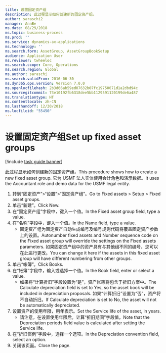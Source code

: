 ```yaml
---
title: 设置固定资产组
description: 此过程显示如何创建新的固定资产组。
author: saraschi2
manager: AnnBe
ms.date: 08/29/2018
ms.topic: business-process
ms.prod: ''
ms.service: dynamics-ax-applications
ms.technology: ''
ms.search.form: AssetGroup, AssetGroupBookSetup
audience: Application User
ms.reviewer: twheeloc
ms.search.scope: Core, Operations
ms.search.region: Global
ms.author: saraschi
ms.search.validFrom: 2016-06-30
ms.dyn365.ops.version: Version 7.0.0
ms.openlocfilehash: 2b3d66ab59ed07632b07fc19750071d1a2dbd94c
ms.sourcegitcommit: 73e10192fb6318dee5bb1129591120199de6a487
ms.translationtype: HT
ms.contentlocale: zh-CN
ms.lasthandoff: 12/20/2018
ms.locfileid: "55450"
---
```

# <a name="set-up-fixed-asset-groups"></a><span data-ttu-id="aa989-103">设置固定资产组</span><span class="sxs-lookup"><span data-stu-id="aa989-103">Set up fixed asset groups</span></span>

[!include [task guide banner](../../includes/task-guide-banner.md)]

<span data-ttu-id="aa989-104">此过程显示如何创建新的固定资产组。</span><span class="sxs-lookup"><span data-stu-id="aa989-104">This procedure shows how to create a new fixed asset group.</span></span> <span data-ttu-id="aa989-105">它为 USMF 法人实体使用会计角色和演示数据。</span><span class="sxs-lookup"><span data-stu-id="aa989-105">It uses the Accountant role and demo data for the USMF legal entity.</span></span>

1. <span data-ttu-id="aa989-106">转到“固定资产”>“设置”>“固定资产组”。</span><span class="sxs-lookup"><span data-stu-id="aa989-106">Go to Fixed assets > Setup > Fixed asset groups.</span></span>
2. <span data-ttu-id="aa989-107">单击“新建”。</span><span class="sxs-lookup"><span data-stu-id="aa989-107">Click New.</span></span>
3. <span data-ttu-id="aa989-108">在“固定资产组”字段中，键入一个值。</span><span class="sxs-lookup"><span data-stu-id="aa989-108">In the Fixed asset group field, type a value.</span></span>
4. <span data-ttu-id="aa989-109">在“名称”字段中，键入一个值。</span><span class="sxs-lookup"><span data-stu-id="aa989-109">In the Name field, type a value.</span></span>
    * <span data-ttu-id="aa989-110">固定资产组为固定资产自动生成编号及编号规则代码将覆盖固定资产参数上的设置。</span><span class="sxs-lookup"><span data-stu-id="aa989-110">Autonumber fixed assets and Number sequence code on the Fixed asset group will override the settings on the Fixed assets parameters.</span></span> <span data-ttu-id="aa989-111">如果固定资产组中的资产具有与其他组不同的编号，您可以在此进行更改。</span><span class="sxs-lookup"><span data-stu-id="aa989-111">You can change it here if the assets in this fixed asset group will have different numbering from other groups.</span></span>  
5. <span data-ttu-id="aa989-112">单击“帐簿”。</span><span class="sxs-lookup"><span data-stu-id="aa989-112">Click Books.</span></span>
6. <span data-ttu-id="aa989-113">在“帐簿”字段中，输入或选择一个值。</span><span class="sxs-lookup"><span data-stu-id="aa989-113">In the Book field, enter or select a value.</span></span>
    * <span data-ttu-id="aa989-114">如果将“计算折旧”字段设置为“是”，资产帐簿将包含于折旧方案中。</span><span class="sxs-lookup"><span data-stu-id="aa989-114">The Calculate depreciation field is set to Yes, so the asset book will be included in depreciation proposals.</span></span> <span data-ttu-id="aa989-115">如果“计算折旧”设置为“否”，资产将不自动折旧。</span><span class="sxs-lookup"><span data-stu-id="aa989-115">If Calculate depreciation is set to No, the asset will not be automatically depreciated.</span></span>  
7. <span data-ttu-id="aa989-116">设置资产的使用年限，用年表示。</span><span class="sxs-lookup"><span data-stu-id="aa989-116">Set the Service life of the asset, in years.</span></span>
    * <span data-ttu-id="aa989-117">请注意，在设置使用年限后，计算“折旧期间”字段值。</span><span class="sxs-lookup"><span data-stu-id="aa989-117">Note that the Depreciation periods field value is calculated after setting the Service life.</span></span>  
8. <span data-ttu-id="aa989-118">在“折旧惯例”字段中，选择一个选项。</span><span class="sxs-lookup"><span data-stu-id="aa989-118">In the Depreciation convention field, select an option.</span></span>
9. <span data-ttu-id="aa989-119">关闭该页面。</span><span class="sxs-lookup"><span data-stu-id="aa989-119">Close the page.</span></span>

